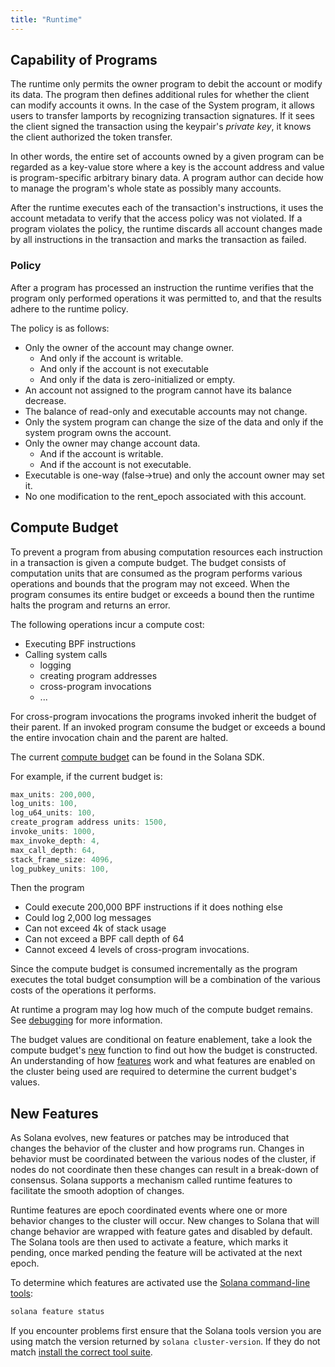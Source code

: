 ```yaml
---
title: "Runtime"
---
```


## Capability of Programs

The runtime only permits the owner program to debit the account or modify its data. The program then defines additional rules for whether the client can modify accounts it owns. In the case of the System program, it allows users to transfer lamports by recognizing transaction signatures. If it sees the client signed the transaction using the keypair's _private key_, it knows the client authorized the token transfer.

In other words, the entire set of accounts owned by a given program can be regarded as a key-value store where a key is the account address and value is program-specific arbitrary binary data. A program author can decide how to manage the program's whole state as possibly many accounts.

After the runtime executes each of the transaction's instructions, it uses the account metadata to verify that the access policy was not violated. If a program violates the policy, the runtime discards all account changes made by all instructions in the transaction and marks the transaction as failed.

### Policy

After a program has processed an instruction the runtime verifies that the program only performed operations it was permitted to, and that the results adhere to the runtime policy.

The policy is as follows:

- Only the owner of the account may change owner.
  - And only if the account is writable.
  - And only if the account is not executable
  - And only if the data is zero-initialized or empty.
- An account not assigned to the program cannot have its balance decrease.
- The balance of read-only and executable accounts may not change.
- Only the system program can change the size of the data and only if the system program owns the account.
- Only the owner may change account data.
  - And if the account is writable.
  - And if the account is not executable.
- Executable is one-way (false->true) and only the account owner may set it.
- No one modification to the rent_epoch associated with this account.

## Compute Budget

To prevent a program from abusing computation resources each instruction in a transaction is given a compute budget. The budget consists of computation units that are consumed as the program performs various operations and bounds that the program may not exceed. When the program consumes its entire budget or exceeds a bound then the runtime halts the program and returns an error.

The following operations incur a compute cost:

- Executing BPF instructions
- Calling system calls
  - logging
  - creating program addresses
  - cross-program invocations
  - ...

For cross-program invocations the programs invoked inherit the budget of their parent. If an invoked program consume the budget or exceeds a bound the entire invocation chain and the parent are halted.

The current [compute budget](https://github.com/solana-labs/solana/blob/d3a3a7548c857f26ec2cb10e270da72d373020ec/sdk/src/process_instruction.rs#L65) can be found in the Solana SDK.

For example, if the current budget is:

```rust
max_units: 200,000,
log_units: 100,
log_u64_units: 100,
create_program address units: 1500,
invoke_units: 1000,
max_invoke_depth: 4,
max_call_depth: 64,
stack_frame_size: 4096,
log_pubkey_units: 100,
```

Then the program

- Could execute 200,000 BPF instructions if it does nothing else
- Could log 2,000 log messages
- Can not exceed 4k of stack usage
- Can not exceed a BPF call depth of 64
- Cannot exceed 4 levels of cross-program invocations.

Since the compute budget is consumed incrementally as the program executes the total budget consumption will be a combination of the various costs of the operations it performs.

At runtime a program may log how much of the compute budget remains. See [debugging](developing/deployed-programs/debugging.md#monitoring-compute-budget-consumption) for more information.

The budget values are conditional on feature enablement, take a look the compute budget's [new](https://github.com/solana-labs/solana/blob/d3a3a7548c857f26ec2cb10e270da72d373020ec/sdk/src/process_instruction.rs#L97) function to find out how the budget is constructed. An understanding of how [features](runtime.md#features) work and what features are enabled on the cluster being used are required to determine the current budget's values.

## New Features

As Solana evolves, new features or patches may be introduced that changes the behavior of the cluster and how programs run. Changes in behavior must be coordinated between the various nodes of the cluster, if nodes do not coordinate then these changes can result in a break-down of consensus. Solana supports a mechanism called runtime features to facilitate the smooth adoption of changes.

Runtime features are epoch coordinated events where one or more behavior changes to the cluster will occur. New changes to Solana that will change behavior are wrapped with feature gates and disabled by default. The Solana tools are then used to activate a feature, which marks it pending, once marked pending the feature will be activated at the next epoch.

To determine which features are activated use the [Solana command-line tools](cli/install-solana-cli-tools.md):

```bash
solana feature status
```

If you encounter problems first ensure that the Solana tools version you are using match the version returned by `solana cluster-version`. If they do not match [install the correct tool suite](cli/install-solana-cli-tools.md).
